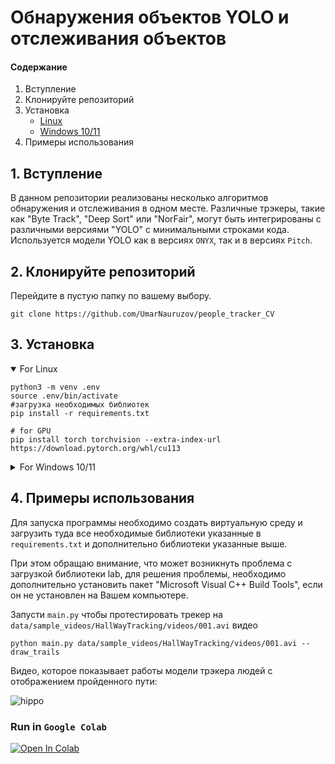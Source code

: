 # Обнаружения объектов YOLO и отслеживания объектов

#### Содержание
1. Вступление
2. Клонируйте репозиторий
3. Установка
    - [Linux](#3-Установка)
    - [Windows 10/11](#3-Установка) 
4. Примеры использования

## 1. Вступление

В данном репозитории реализованы несколько алгоритмов обнаружения и отслеживания в одном месте. Различные трэкеры, 
такие как "Byte Track", "Deep Sort" или "NorFair", могут быть интегрированы с различными версиями "YOLO" с минимальными строками кода.
Используется модели YOLO как в версиях `ONYX`, так и в версиях `Pitch`.

## 2. Клонируйте репозиторий

Перейдите в пустую папку по вашему выбору.

```git clone https://github.com/UmarNauruzov/people_tracker_CV```

## 3. Установка
<details open>
<summary>For Linux</summary>

```shell
python3 -m venv .env
source .env/bin/activate
#загрузка необходимых библиотек
pip install -r requirements.txt

# for GPU
pip install torch torchvision --extra-index-url https://download.pytorch.org/whl/cu113

```
</details>

<details>
<summary> For Windows 10/11</summary>

```shell
python -m venv .env
.env\Scripts\activate
#загрузка необходимых библиотек
pip install -r requirements.txt

#если cython_bbox из-за какой-то причины не установился используете следующую запись
pip install -e git+https://github.com/samson-wang/cython_bbox.git#egg=cython-bbox

pip install torch torchvision --extra-index-url https://download.pytorch.org/whl/cu113
or
pip install torch==1.10.1+cu113 torchvision==0.11.2+cu113 torchaudio===0.10.1+cu113 -f https://download.pytorch.org/whl/cu113/torch_stable.html
```
</details>

## 4. Примеры использования
Для запуска программы необходимо создать виртуальную среду и загрузить туда все необходимые библиотеки указанные в `requirements.txt` и дополнительно библиотеки указанные выше.

При этом обращаю внимание, что может возникнуть проблема с загрузкой библиотеки lab, для решения проблемы, необходимо дополнительно установить пакет "Microsoft Visual C++ Build Tools", если он не
установлен на Вашем компьютере.


Запусти `main.py` чтобы протестировать трекер на `data/sample_videos/HallWayTracking/videos/001.avi` видео

```
python main.py data/sample_videos/HallWayTracking/videos/001.avi --draw_trails
```

Видео, которое показывает работы модели трэкера людей с отображением пройденного пути:

![hippo](https://github.com/UmarNauruzov/people_tracker_CV/blob/master/data/results/result_compressed1.gif)


### Run in `Google Colab`

 <a href="https://colab.research.google.com/drive/1tafZRbNl_BV65qWA-kbBdOt80J6GIe0V?usp=sharing"><img src="https://colab.research.google.com/assets/colab-badge.svg" alt="Open In Colab"></a>
